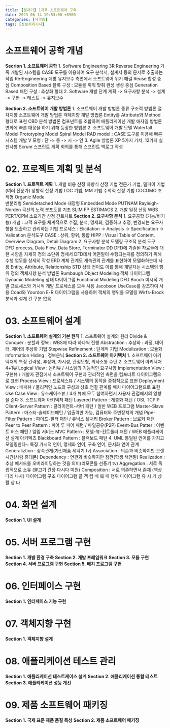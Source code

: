 ```yaml
---
title: [정처기] 1과목 소프트웨어 구축
date: 2023-06-14 19:53:00 +0900
categories: [자격증]
tags: [정보처리기사]
---
```


# 소프트웨어 공학 개념
**Secrion 1. 소프트웨어 공학**
    1. Software Engineering 3R
        Reverse Engineering
            기족 개발된 시스템을 CASE 도구를 이용하여 요구 분석서, 설계서 등의 문서로 추출하는 작업
        Re-Engineering
            예방 유지보수 측면에서 소프트웨어 위기 해결
        Reuse
            합성 중심 Composition Based 블록 구성 : 모듈을 끼워 맞춰 완성
            생성 중심 Generation Based 패턴 구성 : 추상화 형태
    2. Software 개발 단계
        계획 -> 요구사항 분석 -> 설계 -> 구현 -> 테스트 -> 유지보수

**Section 2. 소프트웨어 개발 방법론**
    1. 소프트웨어 개발 방법론 종류
        구조적 방법론
            절차지향 소프트웨어 개발 방법론
        객체지향 개발 방법론
            Entity를 Attribute와 Method 형태로 표현
        CBD 분석 방법론
            컴포넌트를 조합하여 애플리케이션 개발
        애자일 방법론
            변화에 빠른 대응을 하기 위해 등장한 방법론
    2. 소프트웨어 개발 모델
        Waterfall Model 
        Prototyping Model
        Spiral Model
        RAD model : CASE 도구를 이용해 빠른 시스템 개발
        V 모형 : 단 -> 통 -> 시 -> 인
    3. Agile 방법론
        XP
            5가지 가치, 12가지 실천사항 
        Scrum
            스프린트 계획 회의를 통해 스프린트 백로그 작성

# 02. 프로젝트 계획 및 분석
**Section 1. 프로젝트 계획**
    1. 개발 비용 산정
        하향식 산정 기법
            전문가 기법, 델파이 기법(여러 전문가)
        상향식 산정 기법
            LOC 기법, MM 기법
        수학적 산정 기법
            COCOMO
                조직형      Organic Mode           
                반분리형    Semidetached Mode
                내장형      Embedded Mode
            PUTNAM
                Rayleigh-Norden 곡선의 노력 분포도를 기초
                SLIM
            FP
                ESTIMACS
    2. 개발 일정 산정
        WBS
        PERT/CPM
        소요기간 산정
        간트차트
**Section 2. 요구사항 분석**
    1. 요구공학 (기능/비기능)
        개념 : 고객 요구를 체계적으로 수집, 분석, 명세화, 검증하고 추정, 변경되는 요구사항을 도출하고 관리하는 기법
        프로세스 : Elicitation -> Analysis -> Specification -> Validation
        분석도구
            CASE : 상위, 항위, 통합
            HIPP : Visual Table of Content, Overview Diagram, Detail Diagram
    2. 요구사항 분석 모델링
        구조적 분석 도구
            DFD
                process, Data Flow, Data Store, Terminator
            DD
                DFD에 기술된 자료들에 대한 사항을 자세히 정의
            소단위 명세서
                DFD데서 어떤일이 수행되는지를 정의하기 위해 수행 업무를 상세히 작성
            ERD 계체 관계도
                개속관의 관계를 표현하여 모델화하는데 사용
                Entity, Attribute, Relationship
            STD 상태 전이도
                이를 통해 개발자는 시스템의 행위 정의
        객체지향 분석 방법론
            Rumbaugh
                Object Modeling     객체 다이어그램
                Dynamic Modeling    상태 다이어그램
                Functional Modeling DFD
            Booch
                미시적 개발 프로세스와 거시적 개발 프로세스를 모두 사용
            Jacobson
                UseCase를 강조하여 사용
            Coad와 Yourdon
                E-R 다이어그램을 사용하여 객체의 행위를 모델링
            Wirfs-Brock
                분석과 설계 간 구분 없음

# 03.  소프트웨어 설계
**Section 1. 소프트웨어 설계의 기본 원칙**
    1. 소프트웨어 설계의 원리
        Divide & Conquer : 분할과 정복 : WBS에 따라 하나씩 진행
        Abstraction : 추상화 : 과정, 데이터, 제어의 추상화 기법
        Stepwise Refinement : 단계적 기법
        Modulization : 모듈화
        Information Hiding : 정보은닉
**Section 2. 소프트웨어 아키텍처**
    1. 소프트웨어 아키텍처의 특징
        간략성, 추상화, 가시성, 관점모형, 의사소통 수단
    2. 소프트웨어 아키텍쳐 4+1뷰
        Logical View : 논리뷰 / 시스템의 기능적인 요구사항
        Implementation View : 구현뷰 / 개발자 관점에서 소프트웨어 구현과 관리적인 측면을 컴포너트 다이어그램으로 표현
        Process View : 프로세스뷰 / 시스템의 동작을 중점적으로 표현
        Deployment View : 배치뷰 / 물리적인 노드의 구성과 상호 연결 관계를 배치 다이어그램으로 표현
        Use Case View : 유스케이스뷰 / 4개 뷰에 모두 참여하면서 사용자 관점에서의 영향을 준다
    3. 소프트웨어 아키텍처 패턴
        Layered Pattern : 계층화 패턴 / OSI, TCPIP
        Client-Server Pattern : 클라이언트-서버 패턴 / 일반 WEB 프로그램
        Master-Slave Pattern : 마스터-슬레이브패턴 / 입출력만 가능, 컴퓨터와 주변장치의 개념
        Pipe-Filter Pattern : 파이프-필터 패턴 / 유닉스 쉘처리
        Broker Pattern : 브로커 패턴
        Peer to Peer Pattern : 피어 투 피어 패턴 / 파일공유(P2P)
        Event-Bus Patter : 이벤트 버스 패턴 / 알림 서비스
        MVC Pattern : 모델-뷰-컨트롤러 패턴 /  WEB 애플리케이션 설계 아키텍츠
        Blackboard Pattern : 블랙보드 패턴
    4. UML
        통일된 언어를 가지고 모델링한다~
        특징
            가시적 언어, 명세화 언어, 구축 언어, 문서화 언어
        관계
            Generaliztion : 상속관계(가전제품 세탁기 tv)
            Association : 의존과 비슷하지만 오랜시간(사람 휴대폰)
            Dependency : 연관과 비슷하지만 잠깐(학생 색연필)
            Realization : 추상 메서드를 오버라이딩하는 것을 의미(리모콘틀 선풍기 tv)
            Aggregation : 서로 독립적으로 소유 (불고기 간장 다시다 미원)
            Composition : 서로 의존하면서 존재 (책상 다리 나사)
        다이어그램
            구조 다이어그램
                클 객 컴 배 복 패
            행위 다이어그램
                유 시 커 상 활 상 타

# 04. 화면 설계
**Section 1. UI 설계**

# 05. 서버 프로그램 구현
**Section 1. 개발 환경 구축**
**Section 2. 개발 프레임워크**
**Section 3. 모듈 구현**
**Section 4. 서버 프로그램 구현**
**Section 5. 배치 프로그램 구현**

# 06. 인터페이스 구현
**Section 1. 인터페이스 기능 구현**

# 07. 객체지향 구현
**Section 1. 객체지향 설계**

# 08. 애플리케이션 테스트 관리
**Section 1. 애플리케이션 테스트케이스 설계**
**Section 2. 애플리케이션 통합 테스트**
**Section 3. 애플리케이션 성능 개선**

# 09. 제품 소프트웨어 패키징
**Section 1. 국제 표준 제품 품질 특성**
**Section 2. 제품 소프트웨어 패키징**